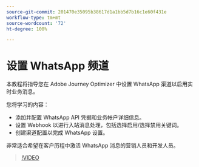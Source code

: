 ```yaml
---
source-git-commit: 201470e35095b38617d1a1bb5d7b16c1e60f431e
workflow-type: tm+mt
source-wordcount: '72'
ht-degree: 100%

---
```

# 设置 WhatsApp 频道

本教程将指导您在 Adobe Journey Optimizer 中设置 WhatsApp 渠道以启用实时业务消息。

您将学习的内容：

* 添加并配置 WhatsApp API 凭据和业务帐户详细信息。
* 设置 Webhook 以进行入站消息处理，包括选择启用/选择禁用关键词。
* 创建渠道配置以完成 WhatsApp 设置。

非常适合希望在客户历程中激活 WhatsApp 消息的营销人员和开发人员。

>[!VIDEO](https://video.tv.adobe.com/v/3470268/?learn=on&enablevpops)
